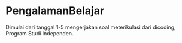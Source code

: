 # PengalamanBelajar
Dimulai dari tanggal 1-5 mengerjakan soal meterikulasi dari dicoding, Program Studi Independen.
